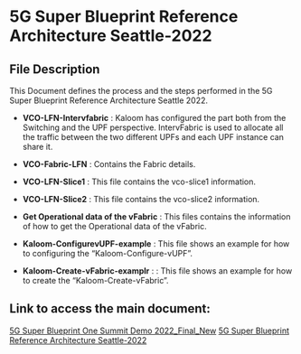 # 5G Super Blueprint Reference Architecture Seattle-2022

## File Description
This Document defines the process and the steps performed in the 5G Super Blueprint Reference Architecture Seattle 2022.

* **VCO-LFN-Intervfabric** : Kaloom has configured the part both from the Switching and the UPF perspective. IntervFabric is used to allocate all the traffic between the two different UPFs and each UPF instance can share it.<br/>

* **VCO-Fabric-LFN** : Contains the Fabric details.<br/>

* **VCO-LFN-Slice1** : This file contains the vco-slice1 information.<br/>

* **VCO-LFN-Slice2** : This file contains the vco-slice2 information.<br/>

* **Get Operational data of the vFabric** : This files contains the information of how to get the Operational data of the vFabric.<br/>

* **Kaloom-ConfigurevUPF-example** : This file shows an example for how to configuring the “Kaloom-Configure-vUPF”.<br/>

* **Kaloom-Create-vFabric-examplr** : : This file shows an example for how to create the “Kaloom-Create-vFabric”.<br/>

## Link to access the main document:
[5G Super Blueprint One Summit Demo 2022_Final_New](https://github.com/5G-Super-Blue-Print/5G-Cloud-Native-Demo-Documentation-2022/blob/main/5G%20Super%20Blueprint%20One%20Summit%20Demo%202022_Final_New.pdf)
[5G Super Blueprint Reference Architecture Seattle-2022]()
